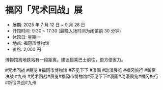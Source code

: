 # 福冈「咒术回战」展

- 展期: 2025 年 7 月 12 日 ~ 9 月 28 日
- 开馆时间: 9:30 ~ 17:30 (最晚入场时间为闭馆前 30 分钟)
- 休馆日: 星期一
- 地点: 福冈市博物馆
- 价格: 2,000 円

博物馆离地铁站有一段距离，建议搭乘巴士前往，更方便省力。

#咒术回战 #展览 #福冈市博物馆 #芥见下下 #漫画 #动漫展览 #福冈旅行 #新宿决战 #九州
#咒术回战#展览#福冈市博物馆#芥见下下#漫画#动漫展览#福冈旅行#新宿决战#九州
